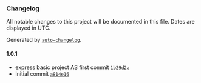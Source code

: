 ### Changelog

All notable changes to this project will be documented in this file. Dates are displayed in UTC.

Generated by [`auto-changelog`](https://github.com/CookPete/auto-changelog).

#### 1.0.1

- express basic project AS first commit [`1b29d2a`](https://github.com/migmogcam/contentraker-back-end/commit/1b29d2a0a46977c5ab37a458b34cd9ade08434bb)
- Initial commit [`a814e16`](https://github.com/migmogcam/contentraker-back-end/commit/a814e16888e8ea8d378276389a5deabc66649d55)
